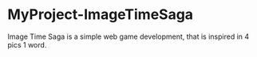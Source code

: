# MyProject-ImageTimeSaga
 Image Time Saga is a simple web game development, that is inspired in 4 pics 1 word.
